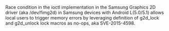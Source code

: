 Race condition in the ioctl implementation in the Samsung Graphics 2D driver (aka /dev/fimg2d) in Samsung devices with Android L(5.0/5.1) allows local users to trigger memory errors by leveraging definition of g2d_lock and g2d_unlock lock macros as no-ops, aka SVE-2015-4598.